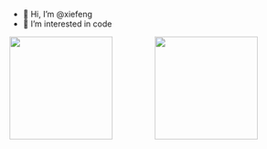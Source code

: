 - 👋 Hi, I’m @xiefeng
- 👀 I’m interested in code


<p align="center">
<img height="180em" src="https://github-readme-stats.vercel.app/api?username=xiefenga&hide_border=true&hide_title=true&show_icons=true&layout=compact" align = "left"/>
<img height="180em" src="https://github-readme-stats.vercel.app/api/top-langs?username=xiefenga&layout=compact&hide_border=true&langs_count=10" align = "center"/>
</p>

<!---
- 🌱 I’m currently learning ...
- 💞️ I’m looking to collaborate on ...
- 📫 How to reach me ...
--->

<!---
xiefenga/xiefenga is a ✨ special ✨ repository because its `README.md` (this file) appears on your GitHub profile.
You can click the Preview link to take a look at your changes.
--->
